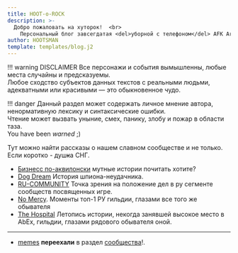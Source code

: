 ```yaml
---
title: HOOT-o-ROCK
description: >- 
  Добро пожаловать на хуторок!  <br>
    Персональный блог завсегдатая <del>уборной с телефоном</del> AFK Arena.
author: HOOTSMAN
template: templates/blog.j2
---
```

!!! warning DISCLAIMER
    Все персонажи и события вымышленны, любые места случайны и предсказуемы.  
    Любое сходство субъектов данных текстов с реальными людьми, адекватными или красивыми — это обыкновенное чудо.  

!!! danger
    Данный раздел может содержать личное мнение автора, ненормативную лексику и синтаксические ошибки.  
    Чтение может вызвать уныние, смех, панику, злобу и пожар в области таза.  
    You have been _warned_ ;)

Тут можно найти рассказы о нашем славном сообществе и не только.  
Если коротко - душ<del class="red-font">к</del>а СНГ.

- [Бизнесс по-аквилонски](aquav.md) мутные истории почитать хотите?
- [Dog Dream](dogdream.md) История шпиона-неудачника.
- [RU-COMMUNITY](makerugreatagain.md) Точка зрения на положение дел в ру сегменте сообществ посвященных игре.
- [No Mercy](nm-respect.md). Моменты топ-1 РУ гильдии, глазами все того же обывателя
- [The Hospital](th-retirement.md) Летопись истории, некогда занявшей высокое место в AbEx, гильдии, глазами рядового обывателя оной.

***

- [memes](../guilds/meme.md) **переехали** в раздел [сообщества](../guilds/index.md)!.
